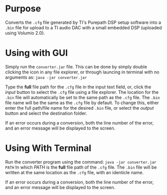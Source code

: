# Purpose
Converts the `.cfg` file generated by TI's Purepath DSP setup software into a `.bin` file for upload to a TI audio DAC with a small embedded DSP (uploaded using Volumio 2.0).



# Using with GUI
Simply run the `converter.jar` file.
This can be done by simply double clicking the icon in any file explorer, or through launcing in terminal with no arguments as: `java -jar converter.jar`

Type the **full** file path for the `.cfg` file in the input text field, or, click the *input* button to select the `.cfg` file using a file explorer.
The location for the `.bin` file will automatically be set to the same path as the `.cfg` file. The `.bin` file name will be the same as the `.cfg` file by default. To change this, either enter the full path/file name for the desired `.bin` file, or select the *output* button and select the destination folder.

If an error occurs during a conversion, both the line number of the error, and an error message will be displayed to the screen.



# Using With Terminal
Run the converter program using the command: `java -jar converter.jar PATH`
In which *PATH* is the **full** file path of the `.cfg` file.
The `.bin` file will be written at the same location as the `.cfg` file, with an identicle name.

If an error occurs during a conversion, both the line number of the error, and an error message will be displayed to the screen.
